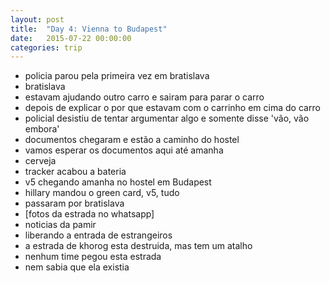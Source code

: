 ```yaml
---
layout: post
title:  "Day 4: Vienna to Budapest"
date:   2015-07-22 00:00:00
categories: trip
---
```

* policia parou pela primeira vez em bratislava
* bratislava
* estavam ajudando outro carro e sairam para parar o carro
* depois de explicar o por que estavam com o carrinho em cima do carro
* policial desistiu de tentar argumentar algo e somente disse 'vão, vão embora'
* documentos chegaram e estão a caminho do hostel
* vamos esperar os documentos aqui até amanha
* cerveja
* tracker acabou a bateria
* v5 chegando amanha no hostel em Budapest
* hillary mandou o green card, v5, tudo
* passaram por bratislava
* [fotos da estrada no whatsapp]
* noticias da pamir
* liberando a entrada de estrangeiros
* a estrada de khorog esta destruida, mas tem um atalho
* nenhum time pegou esta estrada
* nem sabia que ela existia
